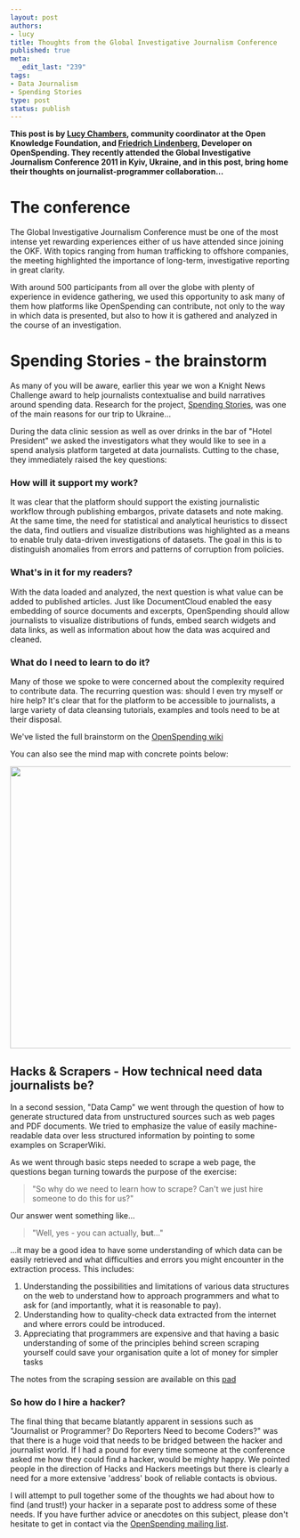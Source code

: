 ```yaml
---
layout: post
authors:
- lucy
title: Thoughts from the Global Investigative Journalism Conference
published: true
meta:
  _edit_last: "239"
tags:
- Data Journalism
- Spending Stories
type: post
status: publish
---
```

**This post is by [Lucy Chambers](http://okfn.org/members/lucychambers), community coordinator at the Open Knowledge Foundation, and [Friedrich Lindenberg](http://okfn.org/members/pudo), Developer on OpenSpending. They recently attended the Global Investigative Journalism Conference 2011 in Kyiv, Ukraine, and in this post, bring home their thoughts on journalist-programmer collaboration...** 

# The conference

The Global Investigative Journalism Conference must be one of the most intense yet rewarding experiences either of us have attended since joining the OKF. With topics ranging from human trafficking to offshore companies, the meeting highlighted the importance of long-term, investigative reporting in great clarity.

With around 500 participants from all over the globe with plenty of experience in evidence gathering, we used this opportunity to ask many of them how platforms like OpenSpending can contribute, not only to the way in which data is presented, but also to how it is gathered and analyzed in the course of an investigation.

# Spending Stories - the brainstorm

As many of you will be aware, earlier this year we won a Knight News Challenge award to help journalists contextualise and build narratives around spending data. Research for the project, [Spending Stories](http://blog.okfn.org/2011/06/22/spending-stories-is-a-winner-of-the-knight-news-challenge/), was one of the main reasons for our trip to Ukraine... 

During the data clinic session as well as over drinks in the bar of "Hotel President" we asked the investigators what they would like to see in a spend analysis platform targeted at data journalists. Cutting to the chase, they immediately raised the key questions:

### How will it support my work?


It was clear that the platform should support the existing journalistic workflow through publishing embargos, private datasets and note making. At the same time, the need for statistical and analytical heuristics to dissect the data, find outliers and visualize distributions was highlighted as a means to enable truly data-driven investigations of datasets. The goal in this is to distinguish anomalies from errors and patterns of corruption from policies.

### What's in it for my readers? 


With the data loaded and analyzed, the next question is what value can be added to published articles. Just like DocumentCloud enabled the easy embedding of source documents and excerpts, OpenSpending should allow journalists to visualize distributions of funds, embed search widgets and data links, as well as information about how the data was acquired and cleaned. 

### What do I need to learn to do it?


Many of those we spoke to were concerned about the complexity required to contribute data. The recurring question was: should I even try myself or hire help? It's clear that for the platform to be accessible to journalists, a large variety of data cleansing tutorials, examples and tools need to be at their disposal.

We've listed the full brainstorm on the [OpenSpending wiki](http://wiki.openspending.org/Spending_Stories_Ideas#GIJC_Brainstorm)

You can also see the mind map with concrete points below: 

<a href="http://www.flickr.com/photos/okfn/6254141727/sizes/l/in/photostream/"><img alt="" src="http://farm7.static.flickr.com/6151/6254141727_fe12468a67_b.jpg" title="Spending Stories brainstorm OpenSpending" class="alignnone" width="1024" height="507" /></a>

## Hacks & Scrapers - How technical need data journalists be? 

In a second session, "Data Camp" we went through the question of how to generate structured data from unstructured sources such as web pages and PDF documents. We tried to emphasize the value of easily machine-readable data over less structured information by pointing to some examples on ScraperWiki. 

As we went through basic steps needed to scrape a web page, the questions began turning towards the purpose of the exercise: 
> "So why do we need to learn how to scrape? Can't we just hire someone to do this for us?" 

Our answer went something like...

> "Well, yes - you can actually, <strong>but</strong>..." 

...it may be a good idea to have some understanding of which data can be easily retrieved and what difficulties and errors you might encounter in the extraction process. This includes: 

1. Understanding the possibilities and limitations of various data structures on the web to understand how to approach programmers and what to ask for (and importantly, what it is reasonable to pay). 
2. Understanding how to quality-check data extracted from the internet and where errors could be introduced. 
3. Appreciating that programmers are expensive and that having a basic understanding of some of the principles behind screen scraping yourself could save your organisation quite a lot of money for simpler tasks

The notes from the scraping session are available on this [pad](http://pudo.okfnpad.org/scrapetutu)

### So how do I hire a hacker? 

The final thing that became blatantly apparent in sessions such as "Journalist or Programmer? Do Reporters Need to become Coders?" was that there is a huge void that needs to be bridged between the hacker and journalist world. If I had a pound for every time someone at the conference asked me how they could find a hacker, would be mighty happy. We pointed people in the direction of Hacks and Hackers meetings but there is clearly a need for a more extensive 'address' book of reliable contacts is obvious. 

I will attempt to pull together some of the thoughts we had about how to find (and trust!) your hacker in a separate post to address some of these needs. If you have further advice or anecdotes on this subject, please don't hesitate to get in contact via the [OpenSpending mailing list](http://lists.okfn.org/mailman/listinfo/wdmmg-discuss). 

